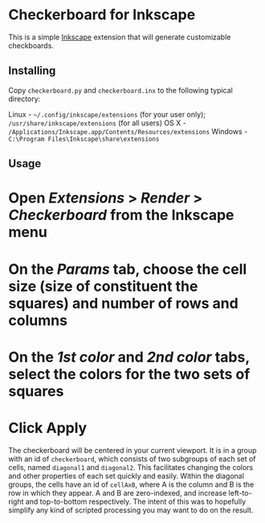 # Checkerboard for Inkscape

This is a simple [Inkscape](http://inkscape.org/) extension that will generate customizable checkboards.

## Installing

Copy ```checkerboard.py``` and ```checkerboard.inx``` to the following typical directory:

Linux - ```~/.config/inkscape/extensions``` (for your user only); ```/usr/share/inkscape/extensions``` (for all users)
OS X - ```/Applications/Inkscape.app/Contents/Resources/extensions```
Windows - ```C:\Program Files\Inkscape\share\extensions```

## Usage

# Open *Extensions* > *Render* > *Checkerboard* from the Inkscape menu
# On the *Params* tab, choose the cell size (size of constituent the squares) and number of rows and columns
# On the *1st color* and *2nd color* tabs, select the colors for the two sets of squares
# Click **Apply**

The checkerboard will be centered in your current viewport. It is in a group with an id of ```checkerboard```, which consists of two subgroups of each set of cells, named ```diagonal1``` and ```diagonal2```. This facilitates changing the colors and other properties of each set quickly and easily. Within the diagonal groups, the cells have an id of ```cellAxB```, where A is the column and B is the row in which they appear. A and B are zero-indexed, and increase left-to-right and top-to-bottom respectively. The intent of this was to hopefully simplify any kind of scripted processing you may want to do on the result.

